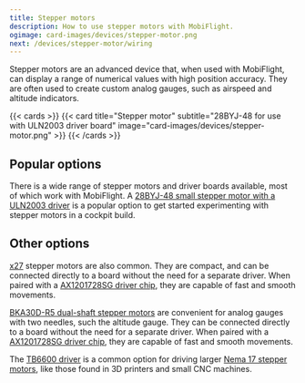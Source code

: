 ```yaml
---
title: Stepper motors
description: How to use stepper motors with MobiFlight.
ogimage: card-images/devices/stepper-motor.png
next: /devices/stepper-motor/wiring
---
```


Stepper motors are an advanced device that, when used with MobiFlight, can display a range of numerical values with high position accuracy. They are often used to create custom analog gauges, such as airspeed and altitude indicators.

{{< cards >}}
{{< card title="Stepper motor" subtitle="28BYJ-48 for use with ULN2003 driver board" image="card-images/devices/stepper-motor.png" >}}
{{< /cards >}}

## Popular options

There is a wide range of stepper motors and driver boards available, most of which work with MobiFlight. A [28BYJ-48 small stepper motor with a ULN2003 driver](https://www.amazon.com/s?k=28BYJ-48) is a popular option to get started experimenting with stepper motors in a cockpit build.

## Other options

[x27](https://www.amazon.com/s?k=x27+stepper) stepper motors are also common. They are compact, and can be connected directly to a board without the need for a separate driver. When paired with a [AX1201728SG driver chip](https://www.aliexpress.us/w/wholesale-AX1201728SG.html), they are capable of fast and smooth movements.

[BKA30D-R5 dual-shaft stepper motors](https://www.aliexpress.us/w/wholesale-BKA30D-R5.html) are convenient for analog gauges with two needles, such the altitude gauge. They can be connected directly to a board without the need for a separate driver. When paired with a [AX1201728SG driver chip](https://www.aliexpress.us/w/wholesale-AX1201728SG.html), they are capable of fast and smooth movements.

The [TB6600 driver](https://www.amazon.com/s?k=tb6600) is a common option for driving larger [Nema 17 stepper motors](https://www.amazon.com/s?k=nema+17+stepper+motor), like those found in 3D printers and small CNC machines.
